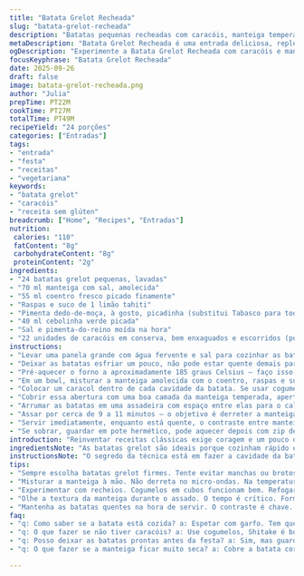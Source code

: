 ```yaml
---
title: "Batata Grelot Recheada"
slug: "batata-grelot-recheada"
description: "Batatas pequenas recheadas com caracóis, manteiga temperada com ervas frescas e pimenta. Cozimento no forno para unir sabores e dar textura cremosa. Receita sem glúten, ovos e nozes, fácil de preparar e com toque cítrico intenso da lima. Serve como entrada para 24 porções, ideal para festas ou confraternizações. Substituição possível do caracol por cogumelos finamente picados para alternativa vegetariana."
metaDescription: "Batata Grelot Recheada é uma entrada deliciosa, repleta de sabores e fácil de preparar para festas ou confraternizações"
ogDescription: "Experimente a Batata Grelot Recheada com caracóis e manteiga temperada; uma entrada especial para qualquer evento que vai surpreender"
focusKeyphrase: "Batata Grelot Recheada"
date: 2025-09-26
draft: false
image: batata-grelot-recheada.png
author: "Julia"
prepTime: PT22M
cookTime: PT27M
totalTime: PT49M
recipeYield: "24 porções"
categories: ["Entradas"]
tags:
- "entrada"
- "festa"
- "receitas"
- "vegetariana"
keywords:
- "batata grelot"
- "caracóis"
- "receita sem glúten"
breadcrumb: ["Home", "Recipes", "Entradas"]
nutrition: 
 calories: "110"
 fatContent: "8g"
 carbohydrateContent: "8g"
 proteinContent: "2g"
ingredients:
- "24 batatas grelot pequenas, lavadas"
- "70 ml manteiga com sal, amolecida"
- "55 ml coentro fresco picado finamente"
- "Raspas e suco de 1 limão tahiti"
- "Pimenta dedo-de-moça, à gosto, picadinha (substitui Tabasco para toque brasileiro)"
- "40 ml cebolinha verde picada"
- "Sal e pimenta-do-reino moída na hora"
- "22 unidades de caracóis em conserva, bem enxaguados e escorridos (pode trocar por cogumelos shitake em cubinhos)"
instructions:
- "Levar uma panela grande com água fervente e sal para cozinhar as batatas inteiras. Cozinhar até que estejam macias mas firmes — teste espetando com um garfo, deve entrar com resistência leve; tirar e escorrer."
- "Deixar as batatas esfriar um pouco, não pode estar quente demais para manusear. Aí, usar uma colher parisiense para tirar uma bola da polpa, formando uma cavidade; se necessário, cortar uma fatia fina da base para a batata não tombar no forno."
- "Pré-aquecer o forno a aproximadamente 185 graus Celsius — faço isso para compensar o calor que perco abrindo e colocando a assadeira."
- "Em um bowl, misturar a manteiga amolecida com o coentro, raspas e suco do limão, a pimenta dedo-de-moça (acentua mais sabor que pimenta normal), a cebolinha, sal e pimenta-do-reino. Misture com um fouet até virar uma pasta cremosa e uniforme. Dá aquele aroma fresco e vibrante."
- "Colocar um caracol dentro de cada cavidade da batata. Se usar cogumelo, refogar antes em azeite com alho para retirar água e realçar sabor."
- "Cobrir essa abertura com uma boa camada da manteiga temperada, apertando para fechar e não deixar ar na cavidade — isso evita que a batata resseque durante o forno."
- "Arrumar as batatas em uma assadeira com espaço entre elas para o calor circular uniformemente."
- "Assar por cerca de 9 a 11 minutos — o objetivo é derreter a manteiga por cima, criar uma película levemente dourada, sentir o cheiro da manteiga com erva misturar com o aroma terroso da batata; não é para dourar demais, senão resseca."
- "Servir imediatamente, enquanto está quente, o contraste entre manteiga derretida, caracol macio, frescor do coentro e aquele toque cítrico pega qualquer um desprevenido."
- "Se sobrar, guardar em pote hermético, pode aquecer depois com zip de micro-ondas, mas perde a textura crocante da manteiga."
introduction: "Reinventar receitas clássicas exige coragem e um pouco de ousadia na cozinha. Essa batata grelot recheada com caracóis é uma experiência sensorial que atrai quem curte sabores delicados e complexos, mas também práticos para servir. A combinação da manteiga temperada com ervas frescas, a acidez do limão tahiti e o leve picante da pimenta dedo-de-moça cria um contraste vibrante com a textura firme da batata grelot. Eu mesmo já tentei substituir os caracóis por cogumelos e ficou uma alternativa vegetal que merece ser explorada, principalmente para acompanhar um bom vinho branco brasileiro. O segredo está em controlar o ponto do cozimento da batata e não passar do limite no forno — você quer sim aquela manteiga derretida que escorre, não um snack seco. Perfeito para entradas em recepções."
ingredientsNote: "As batatas grelot são ideais porque cozinham rápido e tem o tamanho perfeito para entradas. Quando comprar, escolha as que estejam firmes e sem manchas — batatas com brotos alteram o sabor. Substituir o Tabasco por pimenta dedo-de-moça fresca traz aroma mais brasileiro e frescor que combina com as ervas. O coentro pode ser trocado por salsinha ou até hortelã, mas a primeira entrega um sabor mais rústico e autêntico. Procure usar manteiga de boa qualidade, quanto mais fresca, melhor o resultado. Caracóis podem ser difíceis de encontrar; cogumelos finamente picados e refogados com alho na manteiga são uma boa tática para substituir, mantendo a textura e sabor umami. Salgar a água do cozimento é fundamental para temperar a batata internamente, não pule essa parte."
instructionsNote: "O segredo da técnica está em fazer a cavidade da batata com a colher parisiense, que deixa o espaço uniforme e facilita o recheio; evitar cavar demais para não furar a base. Cozinhar até ponto perfeito - batata macia mas firme; nada de passar do ponto e virar purê. Amolecer a manteiga na temperatura ambiente, não derreter no micro-ondas para não alterar textura. Misturar os ingredientes da manteiga com delicadeza para criar uma pasta homogênea - gosto de usar o fouet, deixa mais leve e aerado. Colocar recheio e cobrir com manteiga rapidamente para não ressecar. Assar num forno pré-aquecido garante uniformidade do calor - observe o tempo para não queimar a manteiga por cima; deve formar uma película dourada, não crocante. Por fim, servir quente para aproveitar o contraste textura e sabor, senão perde charme. Se precisar armazenar, reservar no frio e reaquecer só na hora, evitando forno para que manteiga não endureça."
tips:
- "Sempre escolha batatas grelot firmes. Tente evitar manchas ou brotos. Pequenos segredos - vai fazer a diferença. Ah, e lembre de salgar a água do cozimento. Batata absorve sal, fica mais temperada."
- "Misturar a manteiga à mão. Não derreta no micro-ondas. Na temperatura ambiente fica melhor. Batata vai agradecer. Sensação cremosa é fundamental. E o sabor, bem, ele transforma tudo."
- "Experimentar com recheios. Cogumelos em cubos funcionam bem. Refogar primeiro em azeite. Tira a umidade e intensifica o sabor. Caso não ache caracóis, não se desespere, a alternativa é boa."
- "Olhe a textura da manteiga durante o assado. O tempo é crítico. Forma uma película por cima, tudo bem. Mas tem que ficar molhadinha, não crocante. Quebra o charme, não é?"
- "Mantenha as batatas quentes na hora de servir. O contraste é chave. Manteiga derretendo, frescor do coentro. Faz bem para o paladar. Se sobrar, guarde em pote hermético. E não esqueça, o micro-ondas é prático mas muda a textura."
faq:
- "q: Como saber se a batata está cozida? a: Espetar com garfo. Tem que entrar com resistência. Não desista, teste uma. Ela deve ser macia mas firme. Perfeito para não virar purê."
- "q: O que fazer se não tiver caracóis? a: Use cogumelos, Shitake é bom. Refoga com alho e azeite antes. Realça o sabor. Tente essa mudança, sabor pode surpreender."
- "q: Posso deixar as batatas prontas antes da festa? a: Sim, mas guarde no frio. Aquece no micro-ondas só na hora. Cuidado, isso muda a textura. Manteiga pode endurecer, evite."
- "q: O que fazer se a manteiga ficar muito seca? a: Cobre a batata corretamente antes de assar. Importante isso, não deixe ar entrar. Quer sabor e creek, não quer batata ressecada."

---
```

